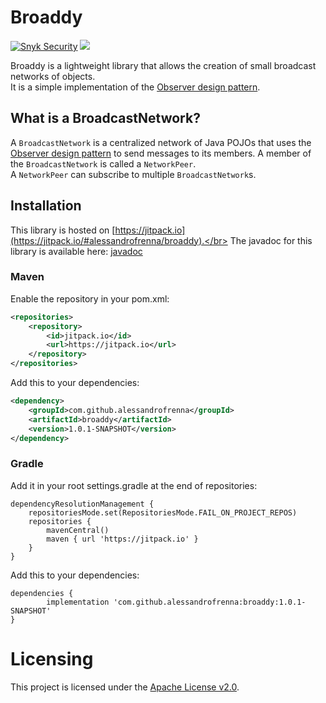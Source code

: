 # Broaddy
[![Snyk Security](https://github.com/alessandrofrenna/broaddy/actions/workflows/snyk-security.yml/badge.svg)](https://github.com/alessandrofrenna/broaddy/actions/workflows/snyk-security.yml) [![](https://jitpack.io/v/alessandrofrenna/broaddy.svg)](https://jitpack.io/#alessandrofrenna/broaddy)

Broaddy is a lightweight library that allows the creation of small broadcast networks of objects.</br>
It is a simple implementation of the [Observer design pattern](https://en.wikipedia.org/wiki/Observer_pattern).

## What is a BroadcastNetwork?
A `BroadcastNetwork` is a centralized network of Java POJOs that uses the [Observer design pattern](https://en.wikipedia.org/wiki/Observer_pattern) to send messages to its members.
A member of the `BroadcastNetwork` is called a `NetworkPeer`.</br>
A `NetworkPeer` can subscribe to multiple `BroadcastNetwork`s.

## Installation
This library is hosted on [https://jitpack.io](https://jitpack.io/#alessandrofrenna/broaddy).</br>
The javadoc for this library is available here: [javadoc](https://javadoc.jitpack.io/com/github/alessandrofrenna/broaddy/1.0.1-SNAPSHOT/javadoc/com/github/alessandrofrenna/broaddy/package-summary.html)

### Maven

Enable the repository in your pom.xml:
```xml
<repositories>
    <repository>
        <id>jitpack.io</id>
        <url>https://jitpack.io</url>
    </repository>
</repositories>
```

Add this to your dependencies:
```xml
<dependency>
    <groupId>com.github.alessandrofrenna</groupId>
    <artifactId>broaddy</artifactId>
    <version>1.0.1-SNAPSHOT</version>
</dependency>
```

### Gradle

Add it in your root settings.gradle at the end of repositories:
```
dependencyResolutionManagement {
    repositoriesMode.set(RepositoriesMode.FAIL_ON_PROJECT_REPOS)
    repositories {
        mavenCentral()
        maven { url 'https://jitpack.io' }
    }
}
```

Add this to your dependencies:
```
dependencies {
        implementation 'com.github.alessandrofrenna:broaddy:1.0.1-SNAPSHOT'
}
```


# Licensing
This project is licensed under the [Apache License v2.0](https://www.apache.org/licenses/LICENSE-2.0).